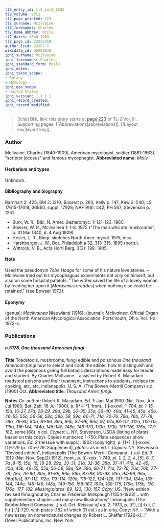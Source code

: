 ```yaml
---
tl2_entry_id: tl2_vol3_0235
tl2_volume: vol3
tl2_page_printed: 223
tl2_surname: McIlvaine
tl2_forenames: Charles
tl2_name_abbrev: McIlv.
tl2_dates: 1840-1909
tl2_page_id: 33355310
author_lsid: 23157-1
wikidata_id: Q5080838
ipni_surname: McIlvaine
ipni_forenames: Charles
ipni_standard_form: McIlv.
ipni_dates: 
ipni_taxon_scope: 
- Botany
- Mycology
ipni_geo_scope: 
- United States
ipni_version: 1.1.1.1
ipni_record_created: 
ipni_record_modified:
---
```



> [!cite] BHL link: this entry starts at [page 223](https://www.biodiversitylibrary.org/page/33355310) of TL-2 Vol. III.
> Supporting pages: [[Abbreviations|abbreviations]], [[Layout key|layout key]].

### Author

McIlvaine, Charles (1840-1909), American mycologist, soldier (1861-1863), "scriptor jocosus" and famous mycophagist. 
**Abbreviated name**: *McIlv.*

#### Herbarium and types

Unknown.

#### Bibliography and biography

Barnhart 2: 425; BM 3: 1210; Bossert p. 260; Kelly p. 147; Kew 3: 540; LS 17615-17618, 36860, suppl. 17928; NAF 9(6): 442; PH 567; Stevenson p. 1251.
- Burk, W. R., Bibl. N. Amer. Gasteromyc. 1: 121-123. 1980.
- Bowser, W. P., McIlvàinea 1: 1-8. 1972 ("The man who ate mushrooms"; b. 31 Mai 1840, d. 4 Aug 1909).
- Hesler, L. R., Biogr. sketches North Amer. mycol. 1975, mss.
- Harshberger, J. W., Bot. Philadelphia 32, 313-315. 1899 (portr.).
- Wittrock, V. B., Acta Horti Berg. 3(3): 199. 1905.

#### Note

Used the pseudonym *Tobe Hodge* for some of his nature love stories. – McIlvaine tried out his mycophagous experiments not only on himself, but also on some hospital patients: "The writer saved the life of a lovely woman by feeding her upon it \[*Marasmius oreades*\] when nothing else could be retained." (see Bowser 1972).

#### Eponymy

(genus): *Macilvainea* Nieuwland (1916); (journal): *McIlvainea*. Official Organ of the North American Mycological Association. Portsmouth, Ohio. Vol. 1-x. 1972-x.

### Publications

##### n.5178. One thousand American fungi

**Title**
Toadstools, mushrooms, fungi edible and poisonous *One thousand American fungi* how to select and cook the edible; how to distinguish and avoid the poisonous giving full botanic descriptions made easy for reader and student. By Charles McIlvaine... assisted by Robert K. Macadam toadstool poisons and their treatment, instructions to students, recipes for cooking, etc. etc. Indianapolis, U. S. A. (The Bowen-Merrill Company) s.d. \[1900\] Oct.
**Abbreviated title**: *Thousand Amer. fungi*.

**Notes**
*Co-author*: Robert K. Macadam.
*Ed. 1*: Jan-Mai 1900 (Nat. Nov. Jun-Jul 1900; Bot. Zeit. 16 Jul 1900), p. \[i\*-iii\*\], front., \[i\]-xxxvii, 1-704, *pl. 1-15, 15a, 16-27, 27a, 28-29, 29a, 29b, 30-35, 35a, 36-40, 40a, 41-45, 45a, 45b, 46-55, 55a, 56-58, 58a, 58b, 59, 59a, 60-71, 71a, 72-76, 76a, 76b, 77-78, 78a, 79-80, 80a, 81-86, 86a, 86b, 87-96, 96a, 97, 97a,98-112, 112a, 113-115, 115a, 116-144, 144a, 145-148, 148a, 149-170, 170a, 170b, 171-176, 176a, 177-182*, some (68) in col.
*Copies*: L, NY, Stevenson, USDA (listing of plates based on this copy). Copies numbered 1-750. Plate sequences show variations.
*Ed. 2* (reissue with suppl.): 1902 (copyright), p. \[1\*\], \[i\]-xxxvii, \[1\]-729 (p. 705-729: Supplement), *plates*: as in ed. I. *Copies*: NY, Stevenson. "Revised edition", Indianapolis (The Bowen-Merrill Company...) s.d.
*Ed. 3*: 1912 (Nat. Nov. Sep(2) 1912), front., p. \[i\]-xxix, 1-749, *pl. 1, 2, 3, 4*, \[*5*\], *6, 7, 7a ,8-15, 15a, 16, 18-29, 29a, 30-31, 31a, 32-36, 35a, 37-41, 41a, 42-45, 45a, 45b, 46-55, 55a, 56-58, 58a, 59, 59a, 60-71, 71a, 72-76, 76a, 76b, 77-78, 78a, 79-80, 80a, 81-86, 86a, 86b, 87-88, 90-93, 93a, 94-96, 96a, 96a*\[*bis*\], *97-112, 112a, 113-114, 129a, 115-122, 124-128, 131-134, 134a, 135-144, 144a, 145-148, 148a, 149-156, 158-167, 167a, 168-175, 175a, 175b, 176, 176a, 177-182. Missing plates*: *89, 123, 130, 157. Copy*: US.
"New edition revised throughout by Charles Frederick Millspaugh \[1854-1923\]... with supplementary chapter and many new illustrations" Indianapolis (The Bobbs-Merrill Company...) s.d. Oct.
*Reissue of ed. 2*: 1973, p. \[i\*\], \[i\]-lxii, \[1, h.t.\] \[1\]-729. with plates (182 of which 31 col.) as in orig. *Copy*: NY. – "With a new essay on nomenclatural changes by Robert L. Shaffer \[1929-x\]..." Dover Publications, Inc. New York.

